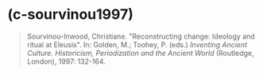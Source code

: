 # (c-sourvinou1997)
> Sourvinou-Inwood, Christiane. "Reconstructing change: Ideology and ritual at Eleusis".  In: Golden, M.; Toohey, P. (eds.) *Inventing Ancient Culture. Historicism, Periodization and the Ancient World* (Routledge, London), 1997: 132-164.